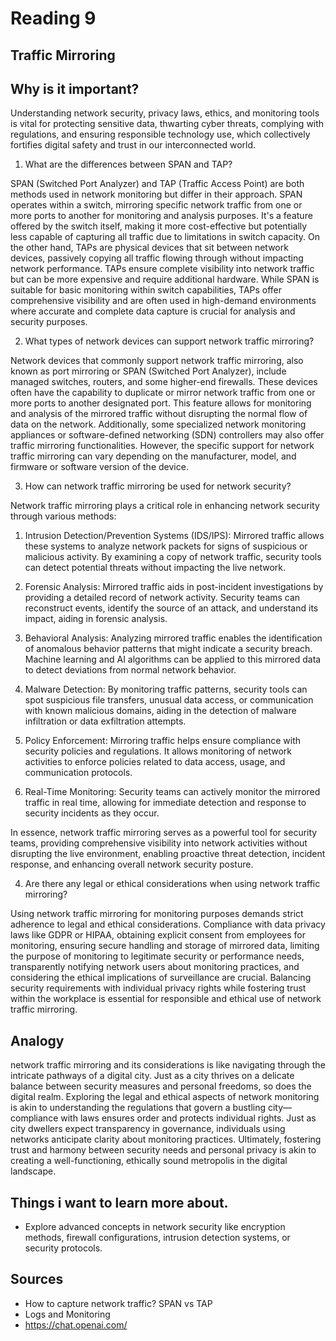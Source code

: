 # Reading 9

## Traffic Mirroring

## Why is it important?


Understanding network security, privacy laws, ethics, and monitoring tools is vital for protecting sensitive data, thwarting cyber threats, complying with regulations, and ensuring responsible technology use, which collectively fortifies digital safety and trust in our interconnected world.

1. What are the differences between SPAN and TAP?

SPAN (Switched Port Analyzer) and TAP (Traffic Access Point) are both methods used in network monitoring but differ in their approach. SPAN operates within a switch, mirroring specific network traffic from one or more ports to another for monitoring and analysis purposes. It's a feature offered by the switch itself, making it more cost-effective but potentially less capable of capturing all traffic due to limitations in switch capacity. On the other hand, TAPs are physical devices that sit between network devices, passively copying all traffic flowing through without impacting network performance. TAPs ensure complete visibility into network traffic but can be more expensive and require additional hardware. While SPAN is suitable for basic monitoring within switch capabilities, TAPs offer comprehensive visibility and are often used in high-demand environments where accurate and complete data capture is crucial for analysis and security purposes.

2. What types of network devices can support network traffic mirroring?


Network devices that commonly support network traffic mirroring, also known as port mirroring or SPAN (Switched Port Analyzer), include managed switches, routers, and some higher-end firewalls. These devices often have the capability to duplicate or mirror network traffic from one or more ports to another designated port. This feature allows for monitoring and analysis of the mirrored traffic without disrupting the normal flow of data on the network. Additionally, some specialized network monitoring appliances or software-defined networking (SDN) controllers may also offer traffic mirroring functionalities. However, the specific support for network traffic mirroring can vary depending on the manufacturer, model, and firmware or software version of the device.

3. How can network traffic mirroring be used for network security?


Network traffic mirroring plays a critical role in enhancing network security through various methods:

1. Intrusion Detection/Prevention Systems (IDS/IPS): Mirrored traffic allows these systems to analyze network packets for signs of suspicious or malicious activity. By examining a copy of network traffic, security tools can detect potential threats without impacting the live network.

2. Forensic Analysis: Mirrored traffic aids in post-incident investigations by providing a detailed record of network activity. Security teams can reconstruct events, identify the source of an attack, and understand its impact, aiding in forensic analysis.

3. Behavioral Analysis: Analyzing mirrored traffic enables the identification of anomalous behavior patterns that might indicate a security breach. Machine learning and AI algorithms can be applied to this mirrored data to detect deviations from normal network behavior.

4. Malware Detection: By monitoring traffic patterns, security tools can spot suspicious file transfers, unusual data access, or communication with known malicious domains, aiding in the detection of malware infiltration or data exfiltration attempts.

5. Policy Enforcement: Mirroring traffic helps ensure compliance with security policies and regulations. It allows monitoring of network activities to enforce policies related to data access, usage, and communication protocols.

6. Real-Time Monitoring: Security teams can actively monitor the mirrored traffic in real time, allowing for immediate detection and response to security incidents as they occur.

In essence, network traffic mirroring serves as a powerful tool for security teams, providing comprehensive visibility into network activities without disrupting the live environment, enabling proactive threat detection, incident response, and enhancing overall network security posture.

4. Are there any legal or ethical considerations when using network traffic mirroring?

Using network traffic mirroring for monitoring purposes demands strict adherence to legal and ethical considerations. Compliance with data privacy laws like GDPR or HIPAA, obtaining explicit consent from employees for monitoring, ensuring secure handling and storage of mirrored data, limiting the purpose of monitoring to legitimate security or performance needs, transparently notifying network users about monitoring practices, and considering the ethical implications of surveillance are crucial. Balancing security requirements with individual privacy rights while fostering trust within the workplace is essential for responsible and ethical use of network traffic mirroring.

## Analogy

network traffic mirroring and its considerations is like navigating through the intricate pathways of a digital city. Just as a city thrives on a delicate balance between security measures and personal freedoms, so does the digital realm. Exploring the legal and ethical aspects of network monitoring is akin to understanding the regulations that govern a bustling city—compliance with laws ensures order and protects individual rights. Just as city dwellers expect transparency in governance, individuals using networks anticipate clarity about monitoring practices. Ultimately, fostering trust and harmony between security needs and personal privacy is akin to creating a well-functioning, ethically sound metropolis in the digital landscape.

## Things i want to learn more about.

- Explore advanced concepts in network security like encryption methods, firewall configurations, intrusion detection systems, or security protocols.

## Sources
- How to capture network traffic? SPAN vs TAP
- Logs and Monitoring
- https://chat.openai.com/
